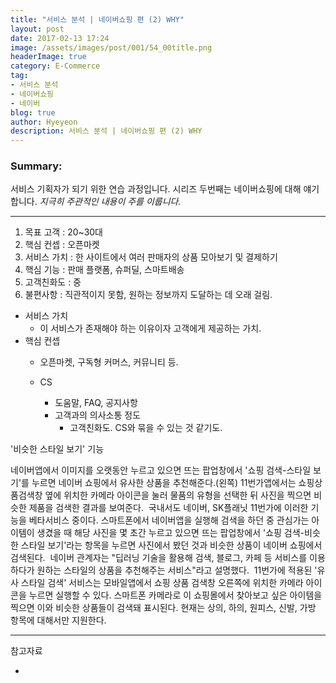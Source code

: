 ```yaml
---
title: "서비스 분석 | 네이버쇼핑 편 (2) WHY"
layout: post
date: 2017-02-13 17:24
image: /assets/images/post/001/54_00title.png
headerImage: true
category: E-Commerce
tag:
- 서비스 분석
- 네이버쇼핑
- 네이버
blog: true
author: Hyeyeon
description: 서비스 분석 | 네이버쇼핑 편 (2) WHY
---
```


### Summary:

서비스 기획자가 되기 위한 연습 과정입니다. 시리즈 두번째는 네이버쇼핑에 대해 얘기합니다.
*지극히 주관적인 내용이 주를 이룹니다.*

---

1. 목표 고객  : 20~30대
2. 핵심 컨셉  : 오픈마켓
3. 서비스 가치 : 한 사이트에서 여러 판매자의 상품 모아보기 및 결제하기
4. 핵심 기능  : 판매 플랫폼, 슈퍼딜, 스마트배송
5. 고객친화도  : 중
6. 불편사항   : 직관적이지 못함, 원하는 정보까지 도달하는 데 오래 걸림.

* 서비스 가치
  * 이 서비스가 존재해야 하는 이유이자 고객에게 제공하는 가치.
* 핵심 컨셉
  * 오픈마켓, 구독형 커머스, 커뮤니티 등.

  * CS
    * 도움말, FAQ, 공지사항
    * 고객과의 의사소통 정도
      * 고객친화도. CS와 묶을 수 있는 것 같기도.


'비슷한 스타일 보기' 기능

네이버앱에서 이미지를 오랫동안 누르고 있으면 뜨는 팝업창에서 '쇼핑 검색-스타일 보기'를 누르면 네이버 쇼핑에서 유사한 상품을 추천해준다.(왼쪽) 11번가앱에서는 쇼핑상품검색창 옆에 위치한 카메라 아이콘을 눌러 물품의 유형을 선택한 뒤 사진을 찍으면 비슷한 제품을 검색한 결과를 보여준다.
​
국내서도 네이버, SK플래닛 11번가에 이러한 기능을 베타서비스 중이다. 스마트폰에서 네이버앱을 실행해 검색을 하던 중 관심가는 아이템이 생겼을 때 해당 사진을 몇 초간 누르고 있으면 뜨는 팝업창에서 '쇼핑 검색-비슷한 스타일 보기'라는 항목을 누르면 사진에서 봤던 것과 비슷한 상품이 네이버 쇼핑에서 검색된다.
​
네이버 관계자는 "딥러닝 기술을 활용해 검색, 블로그, 카페 등 서비스를 이용하다가 원하는 스타일의 상품을 추천해주는 서비스"라고 설명했다.
​
11번가에 적용된 '유사 스타일 검색' 서비스는 모바일앱에서 쇼핑 상품 검색창 오른쪽에 위치한 카메라 아이콘을 누르면 실행할 수 있다. 스마트폰 카메라로 이 쇼핑몰에서 찾아보고 싶은 아이템을 찍으면 이와 비슷한 상품들이 검색돼 표시된다. 현재는 상의, 하의, 원피스, 신발, 가방 항목에 대해서만 지원한다.


---

참고자료
* [](http://www.zdnet.co.kr/news/news_view.asp?artice_id=20170206130104)
